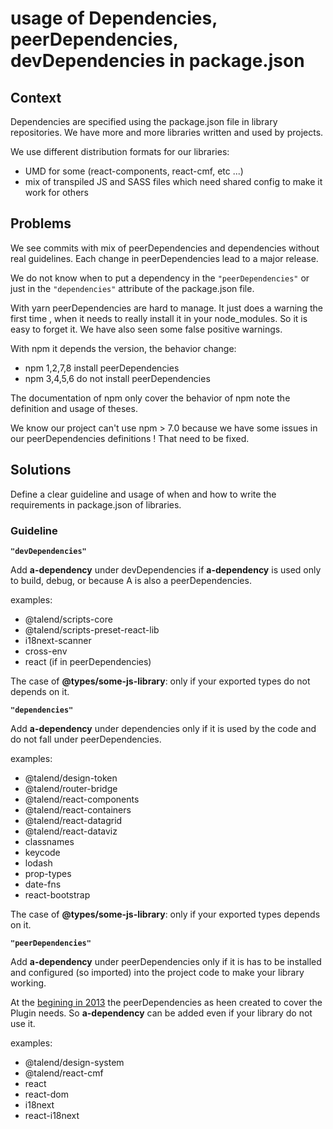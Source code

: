 # usage of Dependencies, peerDependencies, devDependencies in package.json

## Context

Dependencies are specified using the package.json file in library repositories.
We have more and more libraries written and used by projects.

We use different distribution formats for our libraries:

- UMD for some (react-components, react-cmf, etc ...)
- mix of transpiled JS and SASS files which need shared config to make it work for others

## Problems

We see commits with mix of peerDependencies and dependencies without real guidelines.
Each change in peerDependencies lead to a major release.

We do not know when to put a dependency in the `"peerDependencies"` or just in the `"dependencies"` attribute of the package.json file.

With yarn peerDependencies are hard to manage. It just does a warning the first time , when it needs to really install it in your node_modules. So it is easy to forget it. We have also seen some false positive warnings.

With npm it depends the version, the behavior change:

- npm 1,2,7,8 install peerDependencies
- npm 3,4,5,6 do not install peerDependencies

The documentation of npm only cover the behavior of npm note the definition and usage of theses.

We know our project can't use npm > 7.0 because we have some issues in our peerDependencies definitions ! That need to be fixed.

## Solutions

Define a clear guideline and usage of when and how to write the requirements in package.json of libraries.

### Guideline

**`"devDependencies"`**

Add **a-dependency** under devDependencies if **a-dependency** is used only to build, debug, or because A is also a peerDependencies.

examples:

- @talend/scripts-core
- @talend/scripts-preset-react-lib
- i18next-scanner
- cross-env
- react (if in peerDependencies)

The case of **@types/some-js-library**: only if your exported types do not depends on it.

**`"dependencies"`**

Add **a-dependency** under dependencies only if it is used by the code and do not fall under peerDependencies.

examples:

- @talend/design-token
- @talend/router-bridge
- @talend/react-components
- @talend/react-containers
- @talend/react-datagrid
- @talend/react-dataviz
- classnames
- keycode
- lodash
- prop-types
- date-fns
- react-bootstrap

The case of **@types/some-js-library**: only if your exported types depends on it.

**`"peerDependencies"`**

Add **a-dependency** under peerDependencies only if it is has to be installed and configured (so imported) into the project code to make your library working.

At the [begining in 2013](https://nodejs.org/en/blog/npm/peer-dependencies/) the peerDependencies as heen created to cover the Plugin needs.
So **a-dependency** can be added even if your library do not use it.

examples:

- @talend/design-system
- @talend/react-cmf
- react
- react-dom
- i18next
- react-i18next
